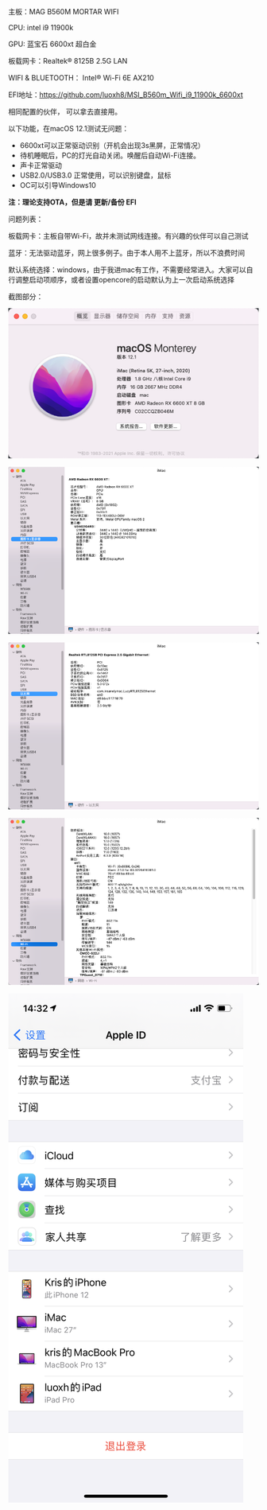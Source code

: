 主板：MAG B560M MORTAR WIFI

CPU: intel i9 11900k

GPU: 蓝宝石 6600xt 超白金

板载网卡：Realtek® 8125B 2.5G LAN

WIFI & BLUETOOTH： Intel® Wi-Fi 6E AX210

EFI地址：https://github.com/luoxh8/MSI_B560m_Wifi_i9_11900k_6600xt



相同配置的伙伴， 可以拿去直接用。

以下功能，在macOS 12.1测试无问题：

- 6600xt可以正常驱动识别（开机会出现3s黑屏，正常情况）
- 待机睡眠后，PC的灯光自动关闭。唤醒后自动Wi-Fi连接。
- 声卡正常驱动
- USB2.0/USB3.0 正常使用，可以识别键盘，鼠标
- OC可以引导Windows10

**注：理论支持OTA，但是请 更新/备份 EFI**

问题列表：

板载网卡：主板自带Wi-Fi，故并未测试网线连接。有兴趣的伙伴可以自己测试

蓝牙：无法驱动蓝牙，网上很多例子。由于本人用不上蓝牙，所以不浪费时间

默认系统选择：windows，由于我进mac有工作，不需要经常进入。大家可以自行调整启动项顺序，或者设置opencore的启动默认为上一次启动系统选择



截图部分：

![image-20220306182329544](./imgs/image-20220306182329544.png)

![image-20220306182341357](./imgs/image-20220306182341357.png)

![image-20220306182401125](./imgs/image-20220306182401125.png)

![image-20220306182530628](./imgs/image-20220306182530628.png)

![IMG_3257](./imgs/IMG_3257.png)
